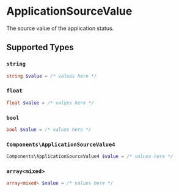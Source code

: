 # ApplicationSourceValue

The source value of the application status.


## Supported Types

### `string`

```php
string $value = /* values here */
```

### `float`

```php
float $value = /* values here */
```

### `bool`

```php
bool $value = /* values here */
```

### `Components\ApplicationSourceValue4`

```php
Components\ApplicationSourceValue4 $value = /* values here */
```

### `array<mixed>`

```php
array<mixed> $value = /* values here */
```

